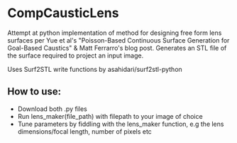 # CompCausticLens
Attempt at python implementation of method for designing free form lens surfaces per Yue et al's "Poisson-Based Continuous Surface Generation for Goal-Based Caustics" & Matt Ferrarro's blog post.
Generates an STL file of the surface required to project an input image.

Uses Surf2STL write functions by asahidari/surf2stl-python 

## How to use:
- Download both .py files
- Run lens_maker(file_path) with filepath to your image of choice
- Tune parameters by fiddling with the lens_maker function, e.g the lens dimensions/focal length, number of pixels etc
